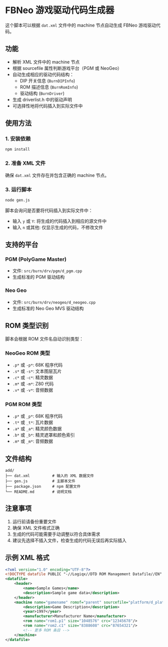 # FBNeo 游戏驱动代码生成器

这个脚本可以根据 `dat.xml` 文件中的 machine 节点自动生成 FBNeo 游戏驱动代码。

## 功能

- 解析 XML 文件中的 machine 节点
- 根据 sourcefile 属性判断游戏平台（PGM 或 NeoGeo）
- 自动生成相应的驱动代码结构：
  - DIP 开关信息 (`BurnDIPInfo`)
  - ROM 描述信息 (`BurnRomInfo`)
  - 驱动结构 (`BurnDriver`)
- 生成 driverlist.h 中的驱动声明
- 可选择性地将代码插入到实际文件中

## 使用方法

### 1. 安装依赖

```bash
npm install
```

### 2. 准备 XML 文件

确保 `dat.xml` 文件存在并包含正确的 machine 节点。

### 3. 运行脚本

```bash
node gen.js
```

脚本会询问是否要将代码插入到实际文件中：
- 输入 `y` 或 `Y`: 将生成的代码插入到相应的源文件中
- 输入 `n` 或其他: 仅显示生成的代码，不修改文件

## 支持的平台

### PGM (PolyGame Master)
- 文件: `src/burn/drv/pgm/d_pgm.cpp`
- 生成标准的 PGM 驱动结构

### Neo Geo
- 文件: `src/burn/drv/neogeo/d_neogeo.cpp`
- 生成标准的 Neo Geo MVS 驱动结构

## ROM 类型识别

脚本会根据 ROM 文件名自动识别类型：

### NeoGeo ROM 类型
- `.p*` 或 `-p*`: 68K 程序代码
- `.s*` 或 `-s*`: 文本图层瓦片
- `.c*` 或 `-c*`: 精灵数据
- `.m*` 或 `-m*`: Z80 代码
- `.v*` 或 `-v*`: 音频数据

### PGM ROM 类型
- `.p*` 或 `_p*`: 68K 程序代码
- `.t*` 或 `_t*`: 瓦片数据
- `.a*` 或 `_a*`: 精灵颜色数据
- `.b*` 或 `_b*`: 精灵遮罩和颜色索引
- `.m*` 或 `_m*`: 音频数据

## 文件结构

```
add/
├── dat.xml          # 输入的 XML 数据文件
├── gen.js           # 主脚本文件
├── package.json     # npm 配置文件
└── README.md        # 说明文档
```

## 注意事项

1. 运行前请备份重要文件
2. 确保 XML 文件格式正确
3. 生成的代码可能需要手动调整以符合具体需求
4. 建议先选择不插入文件，检查生成的代码无误后再实际插入

## 示例 XML 格式

```xml
<?xml version="1.0" encoding="UTF-8"?>
<!DOCTYPE datafile PUBLIC "-//Logiqx//DTD ROM Management Datafile//EN" "http://www.logiqx.com/Dats/datafile.dtd">
<datafile>
    <header>
        <name>Sample Games</name>
        <description>Sample game data</description>
    </header>
    <machine name="gamename" romof="parent" sourcefile="platform/d_platform.cpp">
        <description>Game Description</description>
        <year>1997</year>
        <manufacturer>Manufacturer Name</manufacturer>
        <rom name="rom1.p1" size="1048576" crc="12345678"/>
        <rom name="rom2.c1" size="8388608" crc="87654321"/>
        <!-- 更多 ROM 条目 -->
    </machine>
</datafile>
```
